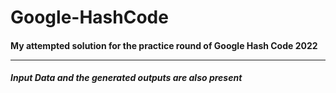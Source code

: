 # Google-HashCode

<h4> My attempted solution for the practice round of <strong> Google Hash Code 2022 </strong>

<hr>

<h5> Input Data and the generated outputs are also present
